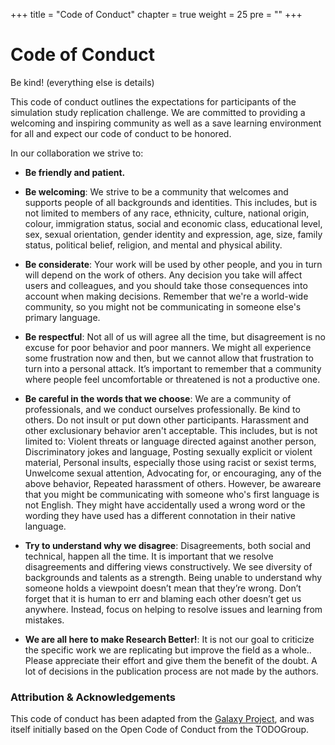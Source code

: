+++
title = "Code of Conduct"
chapter = true
weight = 25
pre = "<b></b>"
+++

# Code of Conduct

Be kind! (everything else is details)

This code of conduct outlines the expectations for participants of the simulation study replication challenge. 
We are committed to providing a welcoming and inspiring community as well as a save learning environment for all and expect
our code of conduct to be honored. 


In our collaboration we strive to:  


* **Be friendly and patient.**

* **Be welcoming**: We strive to be a community that welcomes and
  supports people of all backgrounds and identities. This includes, but is not
  limited to members of any race, ethnicity, culture, national origin, colour,
  immigration status, social and economic class, educational level, sex, sexual
  orientation, gender identity and expression, age, size, family status,
  political belief, religion, and mental and physical ability.

* **Be considerate**: Your work will be used by other people, and you in turn
  will depend on the work of others. Any decision you take will affect users
  and colleagues, and you should take those consequences into account when
  making decisions. Remember that we're a world-wide community, so you might
  not be communicating in someone else's primary language.

* **Be respectful**: Not all of us will agree all the time, but disagreement is
  no excuse for poor behavior and poor manners. We might all experience some
  frustration now and then, but we cannot allow that frustration to turn into a
  personal attack. It’s important to remember that a community where people
  feel uncomfortable or threatened is not a productive one.

* **Be careful in the words that we choose**: We are a community of
  professionals, and we conduct ourselves professionally. Be kind to others. Do
  not insult or put down other participants. Harassment and other exclusionary
  behavior aren't acceptable. This includes, but is not limited to: Violent
  threats or language directed against another person, Discriminatory jokes and
  language, Posting sexually explicit or violent material,  Personal insults, especially those using racist or sexist terms,
  Unwelcome sexual attention, Advocating for, or encouraging, any of the above
  behavior, Repeated harassment of others.
  However, be awareare that you might be communicating with someone who's first language is not English. 
  They might have accidentally used a wrong word or the wording they have used 
  has a different connotation in their native language.

* **Try to understand why we disagree**: Disagreements, both social and
  technical, happen all the time. It is important that we resolve disagreements
  and differing views constructively. We see diversity of backgrounds and talents as a strength.
 Being unable to understand why someone holds a
  viewpoint doesn’t mean that they’re wrong. Don’t forget that it is human to
  err and blaming each other doesn’t get us anywhere. Instead, focus on helping
  to resolve issues and learning from mistakes.
  
* **We are all here to make Research Better!**: It is not our goal to criticize the specific work we are replicating but improve the field as a whole.. 
	Please  appreciate their effort and give them the benefit of the doubt. A lot of decisions in the publication process are not made by the authors.




### Attribution & Acknowledgements

This code of conduct has been adapted from the [Galaxy Project](https://github.com/galaxyproject), and was itself initially based on the Open Code of Conduct from the TODOGroup.
